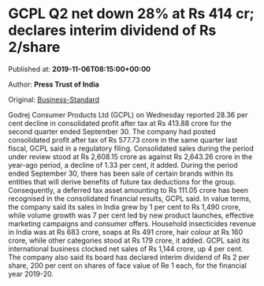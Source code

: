 
# GCPL Q2 net down 28% at Rs 414 cr; declares interim dividend of Rs 2/share

Published at: **2019-11-06T08:15:00+00:00**

Author: **Press Trust of India**

Original: [Business-Standard](https://www.business-standard.com/article/pti-stories/gcpl-q2-net-down-28-36-pc-at-rs-413-88-crore-119110600662_1.html)

Godrej Consumer Products Ltd (GCPL) on Wednesday reported 28.36 per cent decline in consolidated profit after tax at Rs 413.88 crore for the second quarter ended September 30.
The company had posted consolidated profit after tax of Rs 577.73 crore in the same quarter last fiscal, GCPL said in a regulatory filing.
Consolidated sales during the period under review stood at Rs 2,608.15 crore as against Rs 2,643.26 crore in the year-ago period, a decline of 1.33 per cent, it added.
During the period ended September 30, there has been sale of certain brands within its entities that will derive benefits of future tax deductions for the group. Consequently, a deferred tax asset amounting to Rs 111.05 crore has been recognised in the consolidated financial results, GCPL said.
In value terms, the company said its sales in India grew by 1 per cent to Rs 1,490 crore, while volume growth was 7 per cent led by new product launches, effective marketing campaigns and consumer offers.
Household insecticides revenue in India was at Rs 683 crore, soaps at Rs 491 crore, hair colour at Rs 160 crore, while other categories stood at Rs 179 crore, it added.
GCPL said its international business clocked net sales of Rs 1,144 crore, up 4 per cent.
The company also said its board has declared interim dividend of Rs 2 per share, 200 per cent on shares of face value of Re 1 each, for the financial year 2019-20.
